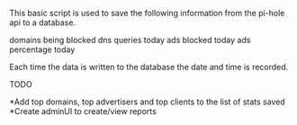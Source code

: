 This basic script is used to save the following information from the pi-hole api to a database.

domains being blocked
dns queries today
ads blocked today
ads percentage today

Each time the data is written to the database the date and time is recorded.

TODO

*Add top domains, top advertisers and top clients to the list of stats saved
*Create adminUI to create/view reports
